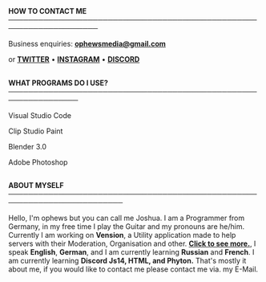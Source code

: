
##

**HOW TO CONTACT ME ────────────────────────────────────────────────────────────────────**



Business enquiries: **ophewsmedia@gmail.com**

or **[TWITTER](https://twitter.com/ophewsmedia)** • **[INSTAGRAM](https://instagram.com/ophewsmedia)** • **[DISCORD](https://discord.gg/bqYDewpZHC)**

##

**WHAT PROGRAMS DO I USE? ────────────────────────────────────────────────────────────────**



Visual Studio Code

Clip Studio Paint

Blender 3.0

Adobe Photoshop

##

**ABOUT MYSELF  ─────────────────────────────────────────────────────────────────────────**



Hello, I'm ophews but you can call me Joshua. I am a Programmer from Germany, in my free time I play the Guitar and my pronouns are he/him. Currently I am working on **Vension**, a Utility application made to help servers with their Moderation, Organisation and other. **[Click to see more.](https://discord.gg/hFwRWurS)**, I speak **English**, **German**, and I am currently learning **Russian** and **French**. I am currently learning **Discord Js14, HTML, and Phyton.** That's mostly it about me, if you would like to contact me please contact me via. my E-Mail.
